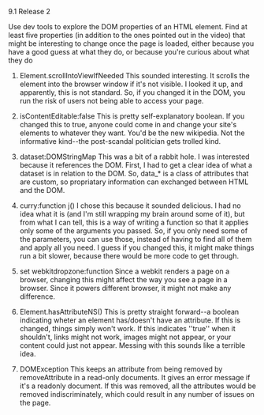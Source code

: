 9.1 Release 2

Use dev tools to explore the DOM properties of an HTML element. Find at least five properties (in addition to the ones pointed out in the video) that might be interesting to change once the page is loaded, either because you have a good guess at what they do, or because you're curious about what they do

1.	Element.scrollIntoViewIfNeeded
	This sounded interesting. It scrolls the element into the browser window if it's not visible. I looked it up, and apparently, this is not standard. So, if you changed it in the DOM, you run the risk of users not being able to access your page.

2.	isContentEditable:false
	This is pretty self-explanatory boolean. If you changed this to true, anyone could come in and change your site's elements to whatever they want. You'd be the new wikipedia. Not the informative kind--the post-scandal politician gets trolled kind. 

3.	dataset:DOMStringMap
	This was a bit of a rabbit hole. I was interested because it references the DOM. First, I had to get a clear idea of what a dataset is in relation to the DOM. So, data_* is a class of attributes that are custom, so propriatary information can exchanged between HTML and the DOM.

4.	curry:function j()
	I chose this because it sounded delicious. I had no idea what it is (and I'm still wrapping my brain around some of it), but from what I can tell, this is a way of writing a function so that it applies only some of the arguments you passed. So, if you only need some of the parameters, you can use those, instead of having to find all of them and apply all you need. I guess if you changed this, it might make things run a bit slower, because there would be more code to get through.


5.	set webkitdropzone:function
	Since a webkit renders a page on a browser, changing this might affect the way you see a page in a browser. Since it powers different browser, it might not make any difference. 

6.	Element.hasAttributeNS()
	This is pretty straight forward--a boolean indicating wheter an element has/doesn't have an attribute. If this is changed, things simply won't work. If this indicates ''true'' when it shouldn't, links might not work, images might not appear, or your content could just not appear. Messing with this sounds like a terrible idea.

7. 	DOMException
	This keeps an attribute from being removed by removeAttribute in a read-only documents. It gives an error message if it's a readonly document. If this was removed, all the attributes would be removed indiscriminately, which could result in any number of issues on the page.
